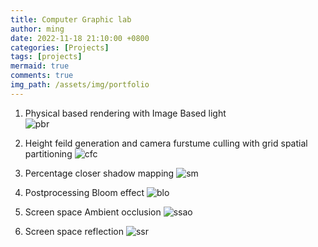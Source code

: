 ```yaml
---
title: Computer Graphic lab
author: ming
date: 2022-11-18 21:10:00 +0800
categories: [Projects]
tags: [projects]     
mermaid: true
comments: true
img_path: /assets/img/portfolio
---
```


1. Physical based rendering with Image Based light  
![pbr](pbr.gif)

2. Height feild generation and camera furstume culling with grid spatial partitioning 
![cfc](cfc.gif)

3. Percentage closer shadow mapping
![sm](shadowmap.png)

4. Postprocessing Bloom effect
![blo](bloom.png)

5. Screen space Ambient occlusion 
![ssao](ssao.png)

6. Screen space reflection 
![ssr](ssr.png)
